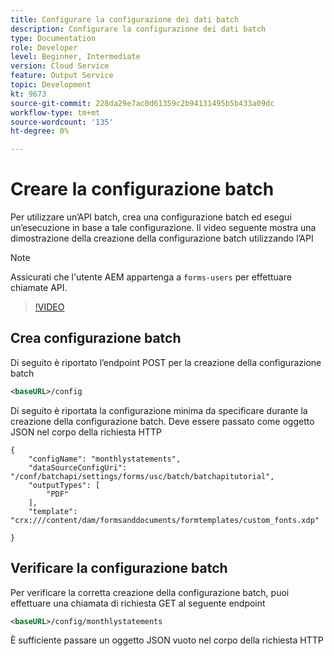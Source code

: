 ```yaml
---
title: Configurare la configurazione dei dati batch
description: Configurare la configurazione dei dati batch
type: Documentation
role: Developer
level: Beginner, Intermediate
version: Cloud Service
feature: Output Service
topic: Development
kt: 9673
source-git-commit: 228da29e7ac0d61359c2b94131495b5b433a09dc
workflow-type: tm+mt
source-wordcount: '135'
ht-degree: 0%

---
```


# Creare la configurazione batch

Per utilizzare un’API batch, crea una configurazione batch ed esegui un’esecuzione in base a tale configurazione. Il video seguente mostra una dimostrazione della creazione della configurazione batch utilizzando l’API

>[!NOTE]
>Assicurati che l&#39;utente AEM appartenga a ```forms-users``` per effettuare chiamate API.


>[!VIDEO](https://video.tv.adobe.com/v/340241/?quality=12&learn=on)

## Crea configurazione batch

Di seguito è riportato l’endpoint POST per la creazione della configurazione batch

```xml
<baseURL>/config
```

Di seguito è riportata la configurazione minima da specificare durante la creazione della configurazione batch. Deve essere passato come oggetto JSON nel corpo della richiesta HTTP

```
{
	"configName": "monthlystatements",
	"dataSourceConfigUri": "/conf/batchapi/settings/forms/usc/batch/batchapitutorial",
	"outputTypes": [
		"PDF"
	],
	"template": "crx:///content/dam/formsanddocuments/formtemplates/custom_fonts.xdp"

}
```

## Verificare la configurazione batch

Per verificare la corretta creazione della configurazione batch, puoi effettuare una chiamata di richiesta GET al seguente endpoint


```xml
<baseURL>/config/monthlystatements
```

È sufficiente passare un oggetto JSON vuoto nel corpo della richiesta HTTP

